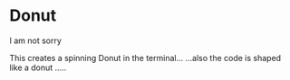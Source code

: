 # Donut
I am not sorry


This creates a spinning Donut in the terminal...
...also the code is shaped like a donut ..... 
